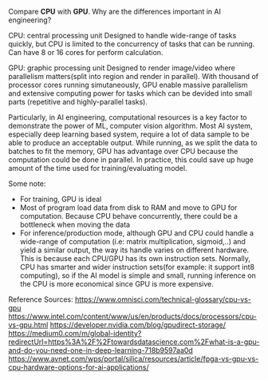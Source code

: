 Compare **CPU** with **GPU**. Why are the differences important in AI engineering?

CPU: central processing unit
Designed to handle wide-range of tasks quickly, but CPU is limited to the concurrency of tasks that can be running. Can have 8 or 16 cores for perform calculation.

GPU: graphic processing unit
Designed to render image/video where parallelism matters(split into region and render in parallel). With thousand of processor cores running simutaneously, GPU enable massive parallelism and extensive computing power for tasks which can be devided into small parts (repetitive and highly-parallel tasks).

Particularly, in AI engineering, computational resources is a key factor to demonstrate the power of ML, computer vision algorithm. Most AI system, especially deep learning based system, require a lot of data sample to be able to produce an acceptable output. While running, as we split the data to batches to fit the memory, GPU has advantage over CPU because the computation could be done in parallel. In practice, this could save up huge amount of the time used for training/evaluating model.

Some note:
- For training, GPU is ideal
- Most of program load data from disk to RAM and move to GPU for computation. Because CPU behave concurrently, there could be a bottleneck when moving the data
- For inference/production mode, although GPU and CPU could handle a wide-range of computation (i.e: matrix multiplication, sigmoid,..) and yield a similar output, the way its handle varies on different hardware. This is because each CPU/GPU has its own instruction sets. Normally, CPU has smarter and wider instruction sets(for example: it support int8 computing), so if the AI model is simple and small, running inference on the CPU is more economical since GPU is more expensive.


Reference Sources:
https://www.omnisci.com/technical-glossary/cpu-vs-gpu
https://www.intel.com/content/www/us/en/products/docs/processors/cpu-vs-gpu.html
https://developer.nvidia.com/blog/gpudirect-storage/
https://medium0.com/m/global-identity?redirectUrl=https%3A%2F%2Ftowardsdatascience.com%2Fwhat-is-a-gpu-and-do-you-need-one-in-deep-learning-718b9597aa0d
https://www.avnet.com/wps/portal/silica/resources/article/fpga-vs-gpu-vs-cpu-hardware-options-for-ai-applications/